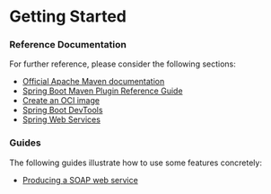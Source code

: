 # Getting Started

### Reference Documentation

For further reference, please consider the following sections:

* [Official Apache Maven documentation](https://maven.apache.org/guides/index.html)
* [Spring Boot Maven Plugin Reference Guide](https://docs.spring.io/spring-boot/docs/3.2.4/maven-plugin/reference/html/)
* [Create an OCI image](https://docs.spring.io/spring-boot/docs/3.2.4/maven-plugin/reference/html/#build-image)
* [Spring Boot DevTools](https://docs.spring.io/spring-boot/docs/3.2.4/reference/htmlsingle/index.html#using.devtools)
* [Spring Web Services](https://docs.spring.io/spring-boot/docs/3.2.4/reference/htmlsingle/index.html#io.webservices)

### Guides

The following guides illustrate how to use some features concretely:

* [Producing a SOAP web service](https://spring.io/guides/gs/producing-web-service/)


